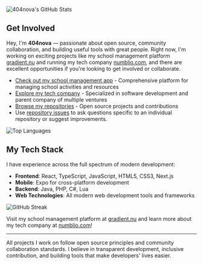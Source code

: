 ![404nova's GitHub Stats](https://github-readme-stats.vercel.app/api?username=404nova&show_icons=true&theme=radical&include_all_commits=true&count_private=true)

## Get Involved
Hey, I'm **404nova** — passionate about open source, community collaboration, and building useful tools with great people. Right now, I'm working on exciting projects like my school management platform [gradient.nu](https://gradient.nu) and running my tech company [numblio.com](https://numblio.com), and there are excellent opportunities if you're looking to get involved or collaborate.

* [Check out my school management app](https://gradient.nu) - Comprehensive platform for managing school activities and resources
* [Explore my tech company](https://numblio.com) - Specialized in software development and parent company of multiple ventures
* [Browse my repositories](https://github.com/404nova) - Open source projects and contributions
* Use [repository issues](https://docs.github.com/en/issues/tracking-your-work-with-issues/creating-an-issue) 
  to ask questions specific to an individual repository or suggest improvements.

![Top Languages](https://github-readme-stats.vercel.app/api/top-langs/?username=404nova&layout=compact&theme=radical&langs_count=8)

## My Tech Stack
I have experience across the full spectrum of modern development:
- **Frontend**: React, TypeScript, JavaScript, HTML5, CSS3, Next.js
- **Mobile**: Expo for cross-platform development  
- **Backend**: Java, PHP, C#, Lua
- **Web Technologies**: All modern web development tools and frameworks

![GitHub Streak](https://github-readme-streak-stats.herokuapp.com/?user=404nova&theme=radical)

Visit my school management platform at [gradient.nu](https://gradient.nu) and learn more about my tech company at [numblio.com](https://numblio.com)!

---

All projects I work on follow open source principles and community collaboration standards. I believe in transparent development, inclusive contribution, and building tools that make developers' lives easier.
